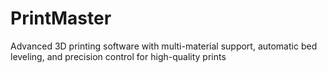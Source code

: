 # PrintMaster
Advanced 3D printing software with multi-material support, automatic bed leveling, and precision control for high-quality prints
